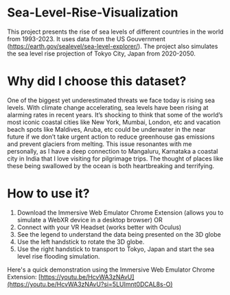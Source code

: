 # Sea-Level-Rise-Visualization
This project presents the rise of sea levels of different countries in the world from 1993-2023. It uses data from the US Gouvernment (https://earth.gov/sealevel/sea-level-explorer/). The project also simulates the sea level rise projection of Tokyo City, Japan from 2020-2050. 

# Why did I choose this dataset?
One of the biggest yet underestimated threats we face today is rising sea levels. With climate change accelerating, sea levels have been rising at alarming rates in recent years. It’s shocking to think that some of the world’s most iconic coastal cities like New York, Mumbai, London, etc and vacation beach spots like Maldives, Aruba, etc could be underwater in the near future if we don’t take urgent action to reduce greenhouse gas emissions and prevent glaciers from melting.
This issue resonantes with me personally, as I have a deep connection to Mangaluru, Karnataka a coastal city in India that I love visiting for pilgrimage trips. The thought of places like these being swallowed by the ocean is both heartbreaking and terrifying.

# How to use it?
1. Download the Immersive Web Emulator Chrome Extension (allows you to simulate a WebXR device in a desktop browser) OR
2. Connect with your VR Headset (works better with Oculus)
3. See the legend to understand the data being presented on the 3D globe
4. Use the left handstick to rotate the 3D globe. 
5. Use the right handstick to transport to Tokyo, Japan and start the sea level rise flooding simulation.

Here's a quick demonstration using the Immersive Web Emulator Chrome Extension:
[https://youtu.be/HcvWA3zNAvU](https://youtu.be/HcvWA3zNAvU?si=5LUImnt0DCAL8s-O)
